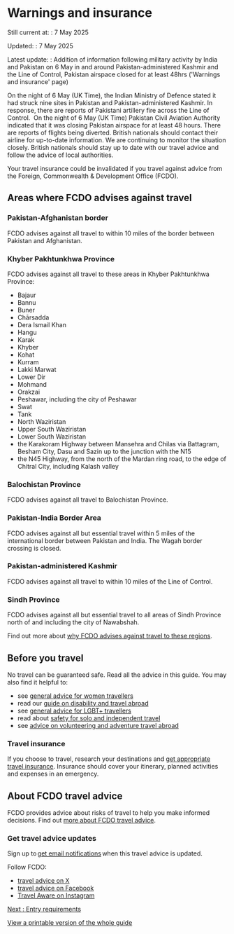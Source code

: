 # Warnings and insurance

Still current at:
:   7 May 2025

Updated:
:   7 May 2025

Latest update:
:   Addition of information following military activity by India and Pakistan on 6 May in and around Pakistan-administered Kashmir and the Line of Control, Pakistan airspace closed for at least 48hrs ('Warnings and insurance' page)

On the night of 6 May (UK Time), the Indian Ministry of Defence stated it had struck nine sites in Pakistan and Pakistan-administered Kashmir. In response, there are reports of Pakistani artillery fire across the Line of Control.  On the night of 6 May (UK Time) Pakistan Civil Aviation Authority indicated that it was closing Pakistan airspace for at least 48 hours. There are reports of flights being diverted. British nationals should contact their airline for up-to-date information. We are continuing to monitor the situation closely. British nationals should stay up to date with our travel advice and follow the advice of local authorities.

Your travel insurance could be invalidated if you travel against advice from the Foreign, Commonwealth & Development Office (FCDO).

## Areas where FCDO advises against travel

### Pakistan-Afghanistan border

FCDO advises against all travel to within 10 miles of the border between Pakistan and Afghanistan.

### Khyber Pakhtunkhwa Province

FCDO advises against all travel to these areas in Khyber Pakhtunkhwa Province:

* Bajaur
* Bannu
* Buner
* Chārsadda
* Dera Ismail Khan
* Hangu
* Karak
* Khyber
* Kohat
* Kurram
* Lakki Marwat
* Lower Dir
* Mohmand
* Orakzai
* Peshawar, including the city of Peshawar
* Swat
* Tank
* North Waziristan
* Upper South Waziristan
* Lower South Waziristan
* the Karakoram Highway between Mansehra and Chilas via Battagram, Besham City, Dasu and Sazin up to the junction with the N15
* the N45 Highway, from the north of the Mardan ring road, to the edge of Chitral City, including Kalash valley

### Balochistan Province

FCDO advises against all travel to Balochistan Province.

### Pakistan-India Border Area

FCDO advises against all but essential travel within 5 miles of the international border between Pakistan and India. The Wagah border crossing is closed.

### Pakistan-administered Kashmir

FCDO advises against all travel to within 10 miles of the Line of Control.

### Sindh Province

FCDO advises against all but essential travel to all areas of Sindh Province north of and including the city of Nawabshah.

Find out more about [why FCDO advises against travel to these regions](/foreign-travel-advice/pakistan/regional-risks).

## Before you travel

No travel can be guaranteed safe. Read all the advice in this guide. You may also find it helpful to:

* see [general advice for women travellers](https://www.gov.uk/guidance/advice-for-women-travelling-abroad)
* read our [guide on disability and travel abroad](https://www.gov.uk/government/publications/disabled-travellers)
* see [general advice for LGBT+ travellers](https://www.gov.uk/guidance/lesbian-gay-bisexual-and-transgender-foreign-travel-advice)
* read about [safety for solo and independent travel](https://www.gov.uk/guidance/solo-and-independent-travel)
* see [advice on volunteering and adventure travel abroad](https://www.gov.uk/guidance/safer-adventure-travel-and-volunteering-overseas)

### Travel insurance

If you choose to travel, research your destinations and [get appropriate travel insurance](https://www.gov.uk/guidance/foreign-travel-insurance). Insurance should cover your itinerary, planned activities and expenses in an emergency.

## About FCDO travel advice

FCDO provides advice about risks of travel to help you make informed decisions. Find out [more about FCDO travel advice](https://www.gov.uk/guidance/about-foreign-commonwealth-development-office-travel-advice).

### Get travel advice updates

Sign up to [get email notifications](https://www.gov.uk/foreign-travel-advice/pakistan/email-signup) when this travel advice is updated.

Follow FCDO:

* [travel advice on X](https://x.com/fcdotravelgovuk)
* [travel advice on Facebook](https://www.facebook.com/FCDOTravel/)
* [Travel Aware on Instagram](https://www.instagram.com/accounts/login/?next=https%3A%2F%2Fwww.instagram.com%2Ftravelaware%2F&is_from_rle)

[Next
:
Entry requirements](/foreign-travel-advice/pakistan/entry-requirements)

[View a printable version of the whole guide](/foreign-travel-advice/pakistan/print)